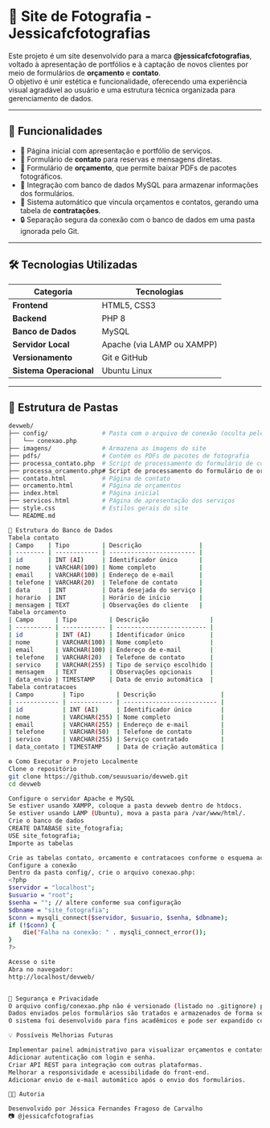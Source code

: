 # 📸 Site de Fotografia - Jessicafcfotografias

Este projeto é um site desenvolvido para a marca **@jessicafcfotografias**, voltado à apresentação de portfólios e à captação de novos clientes por meio de formulários de **orçamento** e **contato**.  
O objetivo é unir estética e funcionalidade, oferecendo uma experiência visual agradável ao usuário e uma estrutura técnica organizada para gerenciamento de dados.

---

## 🧩 Funcionalidades

- 🌅 Página inicial com apresentação e portfólio de serviços.  
- 💬 Formulário de **contato** para reservas e mensagens diretas.  
- 💼 Formulário de **orçamento**, que permite baixar PDFs de pacotes fotográficos.  
- 💾 Integração com banco de dados MySQL para armazenar informações dos formulários.  
- 🔗 Sistema automático que vincula orçamentos e contatos, gerando uma tabela de **contratações**.  
- 🔒 Separação segura da conexão com o banco de dados em uma pasta ignorada pelo Git.

---

## 🛠️ Tecnologias Utilizadas

| Categoria | Tecnologias |
|------------|--------------|
| **Frontend** | HTML5, CSS3 |
| **Backend** | PHP 8 |
| **Banco de Dados** | MySQL |
| **Servidor Local** | Apache (via LAMP ou XAMPP) |
| **Versionamento** | Git e GitHub |
| **Sistema Operacional** | Ubuntu Linux |

---

## 🧱 Estrutura de Pastas

```bash
devweb/
├── config/               # Pasta com o arquivo de conexão (oculta pelo .gitignore)
│   └── conexao.php
├── imagens/              # Armazena as imagens do site
├── pdfs/                 # Contém os PDFs de pacotes de fotografia
├── processa_contato.php  # Script de processamento do formulário de contato
├── processa_orcamento.php# Script de processamento do formulário de orçamento
├── contato.html          # Página de contato
├── orcamento.html        # Página de orçamentos
├── index.html            # Página inicial
├── servicos.html         # Página de apresentação dos serviços
├── style.css             # Estilos gerais do site
└── README.md

🧮 Estrutura do Banco de Dados
Tabela contato
| Campo    | Tipo         | Descrição                |
| -------- | ------------ | ------------------------ |
| id       | INT (AI)     | Identificador único      |
| nome     | VARCHAR(100) | Nome completo            |
| email    | VARCHAR(100) | Endereço de e-mail       |
| telefone | VARCHAR(20)  | Telefone de contato      |
| data     | INT          | Data desejada do serviço |
| horario  | INT          | Horário de início        |
| mensagem | TEXT         | Observações do cliente   |
Tabela orcamento
| Campo      | Tipo         | Descrição                 |
| ---------- | ------------ | ------------------------- |
| id         | INT (AI)     | Identificador único       |
| nome       | VARCHAR(100) | Nome completo             |
| email      | VARCHAR(100) | Endereço de e-mail        |
| telefone   | VARCHAR(20)  | Telefone de contato       |
| servico    | VARCHAR(255) | Tipo de serviço escolhido |
| mensagem   | TEXT         | Observações opcionais     |
| data_envio | TIMESTAMP    | Data de envio automática  |
Tabela contratacoes
| Campo        | Tipo         | Descrição                  |
| ------------ | ------------ | -------------------------- |
| id           | INT (AI)     | Identificador único        |
| nome         | VARCHAR(255) | Nome completo              |
| email        | VARCHAR(255) | Endereço de e-mail         |
| telefone     | VARCHAR(50)  | Telefone de contato        |
| servico      | VARCHAR(255) | Serviço contratado         |
| data_contato | TIMESTAMP    | Data de criação automática |

⚙️ Como Executar o Projeto Localmente
Clone o repositório
git clone https://github.com/seuusuario/devweb.git
cd devweb

Configure o servidor Apache e MySQL
Se estiver usando XAMPP, coloque a pasta devweb dentro de htdocs.
Se estiver usando LAMP (Ubuntu), mova a pasta para /var/www/html/.
Crie o banco de dados
CREATE DATABASE site_fotografia;
USE site_fotografia;
Importe as tabelas

Crie as tabelas contato, orcamento e contratacoes conforme o esquema acima.
Configure a conexão
Dentro da pasta config/, crie o arquivo conexao.php:
<?php
$servidor = "localhost";
$usuario = "root";
$senha = ""; // altere conforme sua configuração
$dbname = "site_fotografia";
$conn = mysqli_connect($servidor, $usuario, $senha, $dbname);
if (!$conn) {
    die("Falha na conexão: " . mysqli_connect_error());
}
?>

Acesse o site
Abra no navegador:
http://localhost/devweb/


🚫 Segurança e Privacidade
O arquivo config/conexao.php não é versionado (listado no .gitignore) para proteger as credenciais do banco.
Dados enviados pelos formulários são tratados e armazenados de forma segura via prepared statements no PHP.
O sistema foi desenvolvido para fins acadêmicos e pode ser expandido com autenticação e painel administrativo.

💡 Possíveis Melhorias Futuras

Implementar painel administrativo para visualizar orçamentos e contatos
Adicionar autenticação com login e senha.
Criar API REST para integração com outras plataformas.
Melhorar a responsividade e acessibilidade do front-end.
Adicionar envio de e-mail automático após o envio dos formulários.

👩‍💻 Autoria

Desenvolvido por Jéssica Fernandes Fragoso de Carvalho
📷 @jessicafcfotografias
